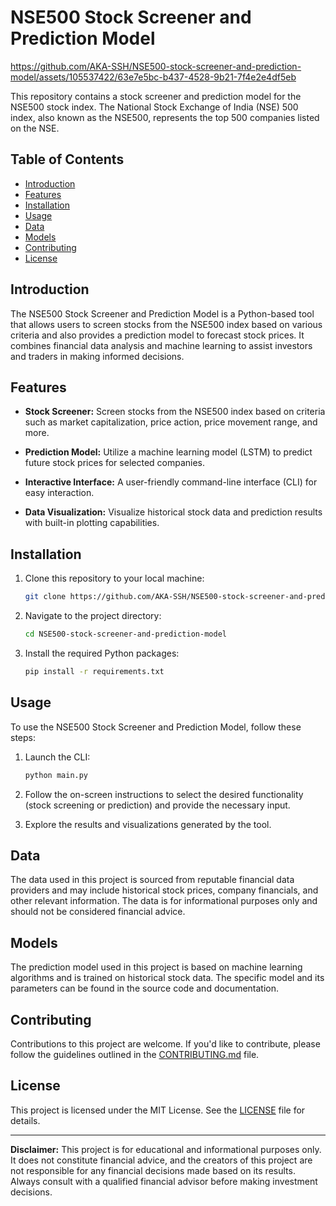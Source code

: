 # NSE500 Stock Screener and Prediction Model

https://github.com/AKA-SSH/NSE500-stock-screener-and-prediction-model/assets/105537422/63e7e5bc-b437-4528-9b21-7f4e2e4df5eb

This repository contains a stock screener and prediction model for the NSE500 stock index. The National Stock Exchange of India (NSE) 500 index, also known as the NSE500, represents the top 500 companies listed on the NSE.

## Table of Contents
- [Introduction](#introduction)
- [Features](#features)
- [Installation](#installation)
- [Usage](#usage)
- [Data](#data)
- [Models](#models)
- [Contributing](#contributing)
- [License](#license)

## Introduction

The NSE500 Stock Screener and Prediction Model is a Python-based tool that allows users to screen stocks from the NSE500 index based on various criteria and also provides a prediction model to forecast stock prices. It combines financial data analysis and machine learning to assist investors and traders in making informed decisions.

## Features

- **Stock Screener:** Screen stocks from the NSE500 index based on criteria such as market capitalization, price action, price movement range, and more.

- **Prediction Model:** Utilize a machine learning model (LSTM) to predict future stock prices for selected companies.

- **Interactive Interface:** A user-friendly command-line interface (CLI) for easy interaction.

- **Data Visualization:** Visualize historical stock data and prediction results with built-in plotting capabilities.

## Installation

1. Clone this repository to your local machine:

   ```bash
   git clone https://github.com/AKA-SSH/NSE500-stock-screener-and-prediction-model.git
   ```

2. Navigate to the project directory:

   ```bash
   cd NSE500-stock-screener-and-prediction-model
   ```

3. Install the required Python packages:

   ```bash
   pip install -r requirements.txt
   ```

## Usage

To use the NSE500 Stock Screener and Prediction Model, follow these steps:

1. Launch the CLI:

   ```bash
   python main.py
   ```

2. Follow the on-screen instructions to select the desired functionality (stock screening or prediction) and provide the necessary input.

3. Explore the results and visualizations generated by the tool.

## Data

The data used in this project is sourced from reputable financial data providers and may include historical stock prices, company financials, and other relevant information. The data is for informational purposes only and should not be considered financial advice.

## Models

The prediction model used in this project is based on machine learning algorithms and is trained on historical stock data. The specific model and its parameters can be found in the source code and documentation.

## Contributing

Contributions to this project are welcome. If you'd like to contribute, please follow the guidelines outlined in the [CONTRIBUTING.md](CONTRIBUTING.md) file.

## License

This project is licensed under the MIT License. See the [LICENSE](LICENSE) file for details.

---

**Disclaimer:** This project is for educational and informational purposes only. It does not constitute financial advice, and the creators of this project are not responsible for any financial decisions made based on its results. Always consult with a qualified financial advisor before making investment decisions.

